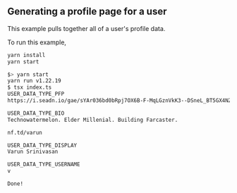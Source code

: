 ## Generating a profile page for a user

This example pulls together all of a user's profile data.

To run this example,
```bash
yarn install
yarn start
```

```bash
$> yarn start
yarn run v1.22.19
$ tsx index.ts
USER_DATA_TYPE_PFP
https://i.seadn.io/gae/sYAr036bd0bRpj7OX6B-F-MqLGznVkK3--DSneL_BT5GX4NZJ3Zu91PgjpD9-xuVJtHq0qirJfPZeMKrahz8Us2Tj_X8qdNPYC-imqs?w=500&auto=format

USER_DATA_TYPE_BIO
Technowatermelon. Elder Millenial. Building Farcaster.

nf.td/varun

USER_DATA_TYPE_DISPLAY
Varun Srinivasan

USER_DATA_TYPE_USERNAME
v

Done!
```